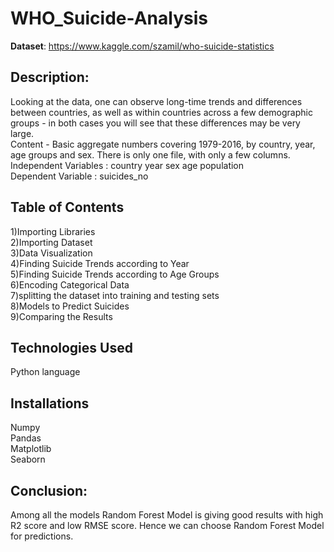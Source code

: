 # WHO_Suicide-Analysis  
**Dataset**: https://www.kaggle.com/szamil/who-suicide-statistics  
## Description:
Looking at the data, one can observe long-time trends and differences between countries, as well as within countries across a few demographic groups - in both cases you will see that these differences may be very large.  
Content - Basic aggregate numbers covering 1979-2016, by country, year, age groups and sex. There is only one file, with only a few columns.  
Independent Variables : country	year sex	age	population  
Dependent Variable : suicides_no  

## Table of Contents
1)Importing Libraries  
2)Importing Dataset  
3)Data Visualization    
4)Finding Suicide Trends according to Year  
5)Finding Suicide Trends according to Age Groups  
6)Encoding Categorical Data  
7)splitting the dataset into training and testing sets  
8)Models to Predict Suicides  
9)Comparing the Results  

## Technologies Used
Python language
## Installations
Numpy  
Pandas  
Matplotlib  
Seaborn  

## Conclusion:
Among all the models Random Forest Model is giving good results with high R2 score and low RMSE score. Hence we can choose Random Forest Model for predictions.


